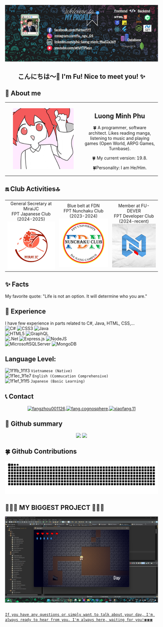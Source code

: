   <div align="center">
      <img src=".github/images/background_github.png" style="width=100%; align=center" alt=Profile Image />
<!--     <img src="https://github.com/Anmol-Baranwal/Cool-GIFs-For-GitHub/assets/74038190/0c7eb6ed-663b-4ce4-bfbd-18239a38ba1b" width="500"> -->
      <h2 align="center"> こんにちは～👋 I'm Fu! Nice to meet you! ✨</h2>
      </a>
  </div>

  ## 🌠 About me 
  <table style="width:100%; text-align:center;">
    <tr>
      <td style="width:50%;"><img src="https://github.com/LuongFu/LuongFu/blob/main/.github/images/Teto-kasane-nig.gif" alt="Profile Image" style="width:200px;"></td>
      <td style="width:50%;">
        <h2>Luong Minh Phu</h2>
          <p>🍀 A programmer, software architect. Likes reading manga, listening to music and playing games (Open World, ARPG Games, Turnbase).</p>
          <p>🍀 My current version: 19.8.</p>
          <p>🍀Personality: I am He/Him.</p>
      </td>
    </tr>
  </table>

  ## 🔛 Club Activities🔝

  <table style=" display: flex; width:100%; text-align:center;">
    <tr style="justify-content: center;">
      <td>General Secretary at MiraiJC <br> FPT Japanese Club (2024-2025)<br><img src="https://github.com/LuongFu/LuongFu/blob/main/.github/images/Logo Mirai-JC.jpg" alt="Club Image" style="width: 200px;"></td>
      <td>Blue belt at FDN <br> FPT Nunchaku Club (2023-2024)<br><img src="https://github.com/LuongFu/LuongFu/blob/main/.github/images/Logo FDN.jpg" alt="Club Image" style="width: 200px;"></td>
      <td>Member at FU-DEVER <br> FPT Developer Club <br> (2024-recent)<br><img src="https://github.com/LuongFu/LuongFu/blob/main/.github/images/Logo FU-DEVER.jpg" alt="Club Image" style="width: 200px;"></td>
    </tr>
  </table>
       
       
    

  ## ✨ Facts 
  My favorite quote: "Life is not an option. It will determine who you are."

  ## 🔬 Experience 
  I have few experience in parts related to C#, Java, HTML, CSS,... <br>
  ![C#](https://img.shields.io/badge/c%23-%23239120.svg?style=for-the-badge&logo=csharp&logoColor=white) ![CSS3](https://img.shields.io/badge/css3-%231572B6.svg?style=for-the-badge&logo=css3&logoColor=white) ![Java](https://img.shields.io/badge/java-%23ED8B00.svg?style=for-the-badge&logo=openjdk&logoColor=white)<br> ![HTML5](https://img.shields.io/badge/html5-%23E34F26.svg?style=for-the-badge&logo=html5&logoColor=white) ![GraphQL](https://img.shields.io/badge/-GraphQL-E10098?style=for-the-badge&logo=graphql&logoColor=white)<br>![.Net](https://img.shields.io/badge/.NET-5C2D91?style=for-the-badge&logo=.net&logoColor=white) ![Express.js](https://img.shields.io/badge/express.js-%23404d59.svg?style=for-the-badge&logo=express&logoColor=%2361DAFB) ![NodeJS](https://img.shields.io/badge/node.js-6DA55F?style=for-the-badge&logo=node.js&logoColor=white)<br> ![MicrosoftSQLServer](https://img.shields.io/badge/Microsoft%20SQL%20Server-CC2927?style=for-the-badge&logo=microsoft%20sql%20server&logoColor=white) ![MongoDB](https://img.shields.io/badge/MongoDB-%234ea94b.svg?style=for-the-badge&logo=mongodb&logoColor=white)
  ## Language Level:
![1f1fb_1f1f3](https://github.com/user-attachments/assets/4a7c8c45-4598-4919-802d-0d266587460b) `Vietnamese (Native)` <br>
![1f1ec_1f1e7](https://github.com/user-attachments/assets/ccfa6929-e4cb-434a-a2a9-4ec4c151449c) `English (Commucation Comprehensive)` <br>
![1f1ef_1f1f5](https://github.com/user-attachments/assets/5c159f38-3fd9-42ca-8177-cd9046ceda57) `Japanese (Basic Learning)` <br>

  ## 📞 Contact
  <p align="center">
    <a href="https://www.linkedin.com/in/ph%C3%BA-l%C6%B0%C6%A1ng-minh-9ba52a369/" target="blank">
        <img align="center" src="https://raw.githubusercontent.com/rahuldkjain/github-profile-readme-generator/master/src/images/icons/Social/linked-in-alt.svg" alt="fangzhou001126" height="30" width="40">
    </a>
    <a href="https://www.facebook.com/FuHocFPT/" target="blank">
        <img align="center" src="https://raw.githubusercontent.com/rahuldkjain/github-profile-readme-generator/master/src/images/icons/Social/facebook.svg" alt="fang.cognosphere" height="30" width="40">
    </a>
    <a href="https://www.instagram.com/fu_ngu_05/" target="blank">
        <img align="center" src="https://raw.githubusercontent.com/rahuldkjain/github-profile-readme-generator/master/src/images/icons/Social/instagram.svg" alt="xiaofang.11" height="30" width="40">
    </a>
  </p>

  ## 🤖 Github summary 
  <p align="center">
  <img width="50%" src="https://github-readme-stats.vercel.app/api?username=LuongFu&show_icons=true&count_private=true&&theme=dracula&hide_border=true&bg_color=2c1d2c"/>
  <img width="38%" src="https://github-readme-stats.vercel.app/api/top-langs/?username=LuongFu&show_icons=true&count_private=true&&theme=dracula&hide_border=true&bg_color=2c1d2c&layout=compact"/></p>

  ## 🍀 Github Contributions
  <picture>
    <source media="(prefers-color-scheme: dark)" srcset="https://github.com/LuongFu/LuongFu/blob/output/github-contribution-grid-snake-dark.svg">
    <source media="(prefers-color-scheme: light)" srcset="https://github.com/LuongFu/LuongFu/blob/output/github-contribution-grid-snake.svg">
    <img alt="github contribution grid snake animation" src="https://github.com/LuongFu/LuongFu/blob/output/github-contribution-grid-snake.svg">
  </picture>

  ## 💖💖💖 MY BIGGEST PROJECT 💖💖💖
  <div align="center">
      <a href="https://github.com/LuongFu">
      <a href="https://github.com/marketplace/actions/update-image-readme">
      <!--START_SECTION:update_image-->
  <img src=https://raw.githubusercontent.com/LuongFu/LuongFu/main/.github/images/project-image.png height=auto width=auto align=center alt=Project Image />
  <!--END_SECTION:update_image-->
  </div>

  ##
  `If you have any questions or simply want to talk about your day, I'm always ready to hear from you. I'm always here, waiting for you!🍀🍀🍀`
